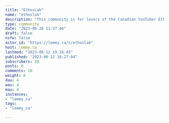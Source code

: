 ```yaml
---
title: "EthosLab" 
name: "ethoslab"
description: "This community is for lovers of the Canadian YouTuber EthosLab. Feel free to discuss or share anything related to Etho and his shenanigans! You can view Etho's YouTube channel here: https://www.youtube.com/@EthosLabPlease keep conversations polite and civil. Rudeness will not be tolerated. Repeat offenders will be removed from the community. If there are any mods from r/EthosLab reading this, please shoot me a message! I'd love to have you on as a moderator.To subscribe from an instance outside of Lemmy.ca, search for !EthosLab@Lemmy.ca in the search bar and join the community."
type: community
date: "2023-06-20 11:37:46"
draft: false
nsfw: false
actor_id: "https://lemmy.ca/c/ethoslab"
host: lemmy.ca
lastmod: "2023-06-12 19:16:45"
published: "2023-06-12 18:27:04"
subscribers: 38
posts: 8
comments: 10
weight: 8
dau: 4
wau: 4
mau: 4
instances:
- "lemmy_ca"
tags: 
- "lemmy_ca"

---
```

